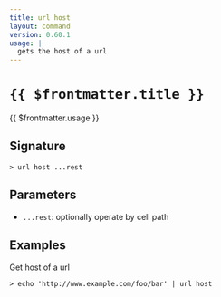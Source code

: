 ```yaml
---
title: url host
layout: command
version: 0.60.1
usage: |
  gets the host of a url
---
```


# `{{ $frontmatter.title }}`

<div style='white-space: pre-wrap;'>{{ $frontmatter.usage }}</div>

## Signature

`> url host ...rest`

## Parameters

- `...rest`: optionally operate by cell path

## Examples

Get host of a url

```shell
> echo 'http://www.example.com/foo/bar' | url host
```
